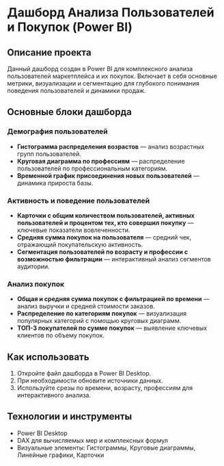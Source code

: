 # Дашборд Анализа Пользователей и Покупок (Power BI)

## Описание проекта
Данный дашборд создан в Power BI для комплексного анализа пользователей маркетплейса и их покупок. Включает в себя основные метрики, визуализации и сегментацию для глубокого понимания поведения пользователей и динамики продаж.

## Основные блоки дашборда

### Демография пользователей
- **Гистограмма распределения возрастов** — анализ возрастных групп пользователей.
- **Круговая диаграмма по профессиям** — распределение пользователей по профессиональным категориям.
- **Временной график присоединения новых пользователей** — динамика прироста базы.

### Активность и поведение пользователей
- **Kарточки с общим количеством пользователей, активных пользователей и процентом тех, кто совершил покупку** — ключевые показатели вовлеченности.
- **Средняя сумма покупок на пользователя** — средний чек, отражающий покупательскую активность.
- **Сегментация пользователей по возрасту и профессии с возможностью фильтрации** — интерактивный анализ сегментов аудитории.

### Анализ покупок
- **Общая и средняя сумма покупок с фильтрацией по времени** — анализ выручки и средней стоимости заказов.
- **Распределение по категориям покупок** — визуализация популярных категорий с помощью круговых диаграмм.
- **ТОП-3 покупателей по сумме покупок** — выявление ключевых клиентов по объему покупок.

## Как использовать
1. Откройте файл дашборда в Power BI Desktop.
2. При необходимости обновите источники данных.
3. Используйте срезы по времени, возрасту, профессиям для интерактивного анализа.

## Технологии и инструменты
- Power BI Desktop
- DAX для вычисляемых мер и комплексных формул
- Визуальные элементы: Гистограммы, Круговые диаграммы, Линейные графики, Карточки
